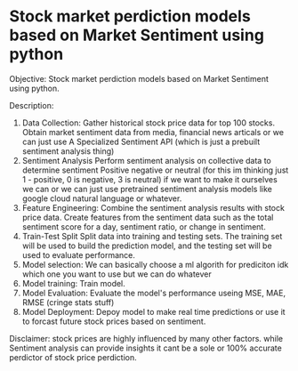 # Stock market perdiction models based on Market Sentiment using python

Objective: Stock market perdiction models based on Market Sentiment using python.

Description:
1. Data Collection:
    Gather historical stock price data for top 100 stocks.
    Obtain market sentiment data from media, financial news articals or we can just use A Specialized Sentiment API (which is just a prebuilt sentiment analysis thing)
2. Sentiment Analysis
    Perform sentiment analysis on collective data to determine sentiment Positive negative or neutral (for this im thinking just 1 - positive, 0 is negative, 3 is neutral) if we want to make it ourselves we can or we can just use pretrained sentiment analysis models like google cloud natural language or whatever.
3. Feature Engineering:
    Combine the sentiment analysis results with stock price data.
    Create features from the sentiment data such as the total sentiment score for a day, sentiment ratio, or change in sentiment. 
4. Train-Test Split
    Split data into training and testing sets. The training set will be used to build the prediction model, and the testing set will be used to evaluate performance.
5. Model selection:
    We can basically choose a ml algorith for prediciton idk which one you want to use but we can do whatever
6. Model training:
    Train model.
7. Model Evaluation:
    Evaluate the model's performance useing MSE, MAE, RMSE (cringe stats stuff)
8. Model Deployment:
    Depoy model to make real time predictions or use it to forcast future stock prices based on sentiment. 

Disclaimer:
    stock prices are highly influenced by many other factors. while Sentiment analysis can provide insights it cant be a sole or 100% accurate perdictor of stock price perdiction. 

